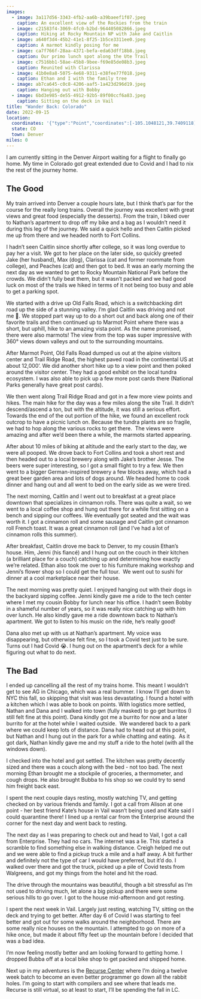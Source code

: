 ```yaml
---
images:
  - image: 3a117d56-3343-4fb2-aa6b-a39baeef1f07.jpeg
    caption: An excellent view of the Rockies from the train
  - image: c21583f4-3069-4fc0-b2bd-964405082866.jpeg
    caption: Hiking at Rocky Mountain NP with Jake and Caitlin
  - image: a640f3d4-45b2-41e1-8f25-1b5ce3311ee0.jpeg
    caption: A marmot kindly posing for me
  - image: ca7f766f-28aa-4371-befa-eda63dff18b8.jpeg
    caption: Our primo lunch spot along the Ute Trail
  - image: c7516bb1-58ae-45b8-9bee-f69e85de08b3.jpeg
    caption: Reunited with Clarissa
  - image: 41b0e8a8-5075-4e68-9311-e38fee77f018.jpeg
    caption: Ethan and I with the family tree
  - image: ab7ca645-c0c8-4206-aaf5-1a423d296d19.jpeg
    caption: Hanging out with Bobby
  - image: 6bd3e985-de55-4912-92b5-89f00ccf6a83.jpeg
    caption: Sitting on the deck in Vail
title: "Wander Back: Colorado"
date: 2022-09-15
location:
  coordinates: '{"type":"Point","coordinates":[-105.1048121,39.7409118]}'
  state: CO
  town: Denver
miles: 0
---
```

I am currently sitting in the Denver Airport waiting for a flight to finally go home. My time in Colorado got great extended due to Covid and I had to nix the rest of the journey home. 

## The Good

My train arrived into Denver a couple hours late, but I think that’s par for the course for the really long trains. Overall the journey was excellent with great views and great food (especially the desserts). From the train, I biked over to Nathan’s apartment to drop off my bike and a bag as I wouldn’t need it during this leg of the journey. We said a quick hello and then Caitlin picked me up from there and we headed north to Fort Collins. 

I hadn’t seen Caitlin since shortly after college, so it was long overdue to pay her a visit. We got to her place on the later side, so quickly greeted Jake (her husband), Max (dog), Clarissa (cat and former roommate from college), and Peaches (cat) and then got to bed. It was an early morning the next day as we wanted to get to Rocky Mountain National Park before the crowds. We didn’t fully beat them, but it wasn’t packed and we had good luck on most of the trails we hiked in terms of it not being too busy and able to get a parking spot. 

We started with a drive up Old Falls Road, which is a switchbacking dirt road up the side of a stunning valley. I’m glad Caitlin was driving and not me 😬. We stopped part way up to do a short out and back along one of their favorite trails and then continued up to Marmot Point where there was a short, but uphill, hike to an amazing vista point. As the name promised, there were also marmots! The view from the top was super impressive with 360° views down valleys and out to the surrounding mountains. 

After Marmot Point, Old Falls Road dumped us out at the alpine visitors center and Trail Ridge Road, the highest paved road in the continental US at about 12,000’. We did another short hike up to a view point and then poked around the visitor center. They had a good exhibit on the local tundra ecosystem. I was also able to pick up a few more post cards there (National Parks generally have great post cards). 

We then went along Trail Ridge Road and got in a few more view points and hikes. The main hike for the day was a few miles along the site Trail. It didn’t descend/ascend a ton, but with the altitude, it was still a serious effort. Towards the end of the out portion of the hike, we found an excellent rock outcrop to have a picnic lunch on. Because the tundra plants are so fragile, we had to hop along the various rocks to get there.  The views were amazing and after we’d been there a while, the marmots started appearing. 

After about 10 miles of biking at altitude and the early start to the day, we were all pooped. We drove back to Fort Collins and took a short rest and then headed out to a local brewery along with Jake’s brother Jesse. The beers were super interesting, so I got a small flight to try a few. We then went to a bigger German-inspired brewery a few blocks away, which had a great beer garden area and lots of dogs around. We headed home to cook dinner and hang out and all went to bed on the early side as we were tired. 

The next morning, Caitlin and I went out to breakfast at a great place downtown that specializes in cinnamon rolls. There was quite a wait, so we went to a local coffee shop and hung out there for a while first sitting on a bench and sipping our coffees. We eventually got seated and the wait was worth it. I got a cinnamon roll and some sausage and Caitlin got cinnamon roll French toast. It was a great cinnamon roll (and I’ve had a lot of cinnamon rolls this summer). 

After breakfast, Caitlin drove me back to Denver, to my cousin Ethan’s house. Him, Jenni (his fiancé) and I hung out on the couch in their kitchen (a brilliant place for a couch) catching up and determining how exactly we’re related. Ethan also took me over to his furniture making workshop and Jenni’s flower shop so I could get the full tour.  We went out to sushi for dinner at a cool marketplace near their house. 

The next morning was pretty quiet. I enjoyed hanging out with their dogs in the backyard sipping coffee. Jenni kindly gave me a ride to the tech center where I met my cousin Bobby for lunch near his office. I hadn’t seen Bobby in a shameful number of years, so it was really nice catching up with him over lunch. He also kindly gave me a ride downtown back to Nathan’s apartment. We got to listen to his music on the ride, he’s really good!

Dana also met up with us at Nathan’s apartment. My voice was disappearing, but otherwise felt fine, so I took a Covid test just to be sure. Turns out I had Covid 😭. I hung out on the apartment’s deck for a while figuring out what to do next. 

## The Bad

I ended up cancelling all the rest of my trains home. This meant I wouldn’t get to see AG in Chicago, which was a real bummer. I know I’ll get down to NYC this fall, so skipping that visit was less devastating. I found a hotel with a kitchen which I was able to book on points. With logistics more settled, Nathan and Dana and I walked into town (fully masked) to go get burritos (I still felt fine at this point). Dana kindly got me a burrito for now and a later burrito for at the hotel while I waited outside.  We wandered back to a park where we could keep lots of distance. Dana had to head out at this point, but Nathan and I hung out in the park for a while chatting and eating.  As it got dark, Nathan kindly gave me and my stuff a ride to the hotel (with all the windows down). 

I checked into the hotel and got settled. The kitchen was pretty decently sized and there was a couch along with the bed - not too bad. The next morning Ethan brought me a stockpile of groceries, a thermometer, and cough drops. He also brought Bubba to his shop so we could try to send him freight back east. 

I spent the next couple days resting, mostly watching TV, and getting checked on by various friends and family. I got a call from Alison at one point - her best friend Kate’s house in Vail wasn’t being used and Kate said I could quarantine there! I lined up a rental car from the Enterprise around the corner for the next day and went back to resting. 

The next day as I was preparing to check out and head to Vail, I got a call from Enterprise. They had no cars. The internet was a lie. This started a scramble to find something else in walking distance. Creigh helped me out and we were able to find a pickup truck a mile and a half away. A bit further and definitely not the type of car I would have preferred, but it’d do. I walked over there and got the truck, picked up a pile of Covid tests from Walgreens, and got my things from the hotel and hit the road. 

The drive through the mountains was beautiful, though a bit stressful as I’m not used to driving much, let alone a big pickup and there were some serious hills to go over. I got to the house mid-afternoon and got resting. 

I spent the next week in Vail. Largely just resting, watching TV, sitting on the deck and trying to get better. After day 6 of Covid I was starting to feel better and got out for some walks around the neighborhood. There are some really nice houses on the mountain. I attempted to go on more of a hike once, but made it about fifty feet up the mountain before I decided that was a bad idea. 

I’m now feeling mostly better and am looking forward to getting home. I dropped Bubba off at a local bike shop to get packed and shipped home. 

Next up in my adventures is the [Recurse Center](https://recurse.com) where I’m doing a twelve week batch to become an even better programmer go down all the rabbit holes. I’m going to start with compilers and see where that leads me. Recurse is still virtual, so at least to start, I’ll be spending the fall in LC.